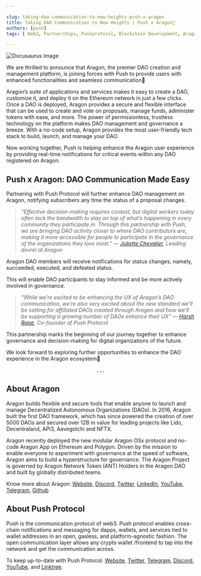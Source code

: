 ```yaml
---

slug: taking-dao-communication-to-new-heights-push-x-aragon
title: Taking DAO Communication to New Heights | Push x Aragon🦅
authors: [push]
tags: [ Web3, Partnerships, Pushprotocol, Blockchain Development, Aragon]

---
```


![Docusaurus Image](./cover-image.gif)
<!--truncate-->

We are thrilled to announce that Aragon, the premier DAO creation and management platform, is joining forces with Push to provide users with enhanced functionalities and seamless communication🎉

Aragon’s suite of applications and services makes it easy to create a DAO, customize it, and deploy it on the Ethereum network in just a few clicks. Once a DAO is deployed, Aragon provides a secure and flexible interface that can be used to create and vote on proposals, manage funds, administer tokens with ease, and more. The power of permissionless, trustless technology on the platform makes DAO management and governance a breeze. With a no-code setup, Aragon provides the most user-friendly tech stack to build, launch, and manage your DAO.

Now working together, Push is helping enhance the Aragon user experience by providing real-time notifications for critical events within any DAO registered on Aragon.

## Push x Aragon: DAO Communication Made Easy

Partnering with Push Protocol will further enhance DAO management on Aragon, notifying subscribers any time the status of a proposal changes.

<blockquote><i>“Effective decision-making requires context, but digital workers today often lack the bandwidth to stay on top of what’s happening in every community they participate in. Through this partnership with Push, we are bringing DAO activity closer to where DAO contributors are, making it more accessible for people to participate in the governance of the organizations they love most.” — <a href="https://twitter.com/_juliettech">Juliette Chevalier</a>, Leading devrel at Aragon</i>
</blockquote>

Aragon DAO members will receive notifications for status changes, namely, succeeded, executed, and defeated status.

This will enable DAO participants to stay informed and be more actively involved in governance.

<blockquote><i>“While we’re excited to be enhancing the UX of Aragon’s DAO communication, we’re also very excited   about the new standard we’ll be setting for affiliated DAOs created through Aragon and how we’ll be supporting a growing number of DAOs enhance their UX” — <a href="https://twitter.com/harshrajat">Harsh Rajat</a>, Co-founder of Push Protocol</i>
</blockquote>

This partnership marks the beginning of our journey together to enhance governance and decision-making for digital organizations of the future.

We look forward to exploring further opportunities to enhance the DAO experience in the Aragon ecosystem🚀

<center><b>.   .   .</b></center>

## About Aragon

Aragon builds flexible and secure tools that enable anyone to launch and manage Decentralized Autonomous Organizations (DAOs). In 2016, Aragon built the first DAO framework, which has since powered the creation of over 5000 DAOs and secured over 12B in value for leading projects like Lido, Decentraland, API3, Aavegotchi and NFTX.

Aragon recently deployed the new modular Aragon OSx protocol and no-code Aragon App on Ethereum and Polygon. Driven by the mission to enable everyone to experiment with governance at the speed of software, Aragon aims to build a hyperstructure for governance. The Aragon Project is governed by Aragon Network Token (ANT) Holders in the Aragon DAO and built by globally distributed teams.

Know more about Aragon: [Website](https://aragon.org/), [Discord](https://discord.com/invite/eqQJkdp), [Twitter](https://twitter.com/aragonproject?lang=es), [LinkedIn](https://www.linkedin.com/company/aragonproject/), [YouTube](https://www.youtube.com/channel/UCODiU_-FWhr4SVOoBlm-qaQ), [Telegram](https://t.me/AragonProject), [Github](https://github.com/aragon)

## About Push Protocol

Push is the communication protocol of web3. Push protocol enables cross-chain notifications and messaging for dapps, wallets, and services tied to wallet addresses in an open, gasless, and platform-agnostic fashion. The open communication layer allows any crypto wallet /frontend to tap into the network and get the communication across.

To keep up-to-date with Push Protocol: [Website](https://push.org/), [Twitter](https://twitter.com/pushprotocol), [Telegram](https://t.me/epnsproject), [Discord](https://discord.gg/pushprotocol), [YouTube](https://www.youtube.com/c/EthereumPushNotificationService), and [Linktree](https://linktr.ee/pushprotocol).